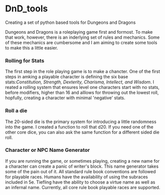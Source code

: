 # DnD_tools
Creating a set of python based tools for Dungeons and Dragons

Dungeons and Dragons is a roleplaying game first and formost.  To make that work, however, there is an inderlying set of rules and mechanics. Some of these mechanics are cumbersome and I am aiming to create some tools to make this a little easier.

### Rolling for Stats

The first step in the role playing game is to make a chancter.  One of the first steps in amking a playable character is defining the six base stats:_Constitution, Strength, Dexterity, Charisma, Intellect, and Wisdom_.  I reated a rolling system that ensures level one characters start with no stats, before modifiers, higher than 16 and alllows for throwing out the lowest roll, hopfully, creating a character with minimal 'negative' stats. 

### Roll a die

The 20-sided die is the primary system for introducing a little randomness into the game.  I created a function to roll that d20.  If you need one of the other core dice, you can also ask the same function for a different sided die roll.  

### Character or NPC Name Generator

If you are running the game, or sometimes playing, creating a new name for a character can create a panic of writer's block.  This name generator takes some of the pain out of it.  All standard rule book conventions are followed for playable races.  Humans have the availability of using the subraces included in 5e. Tiefling have the ability to choose a virtue name as well as an infernal name. Currently, all core rule book playable races are supported.